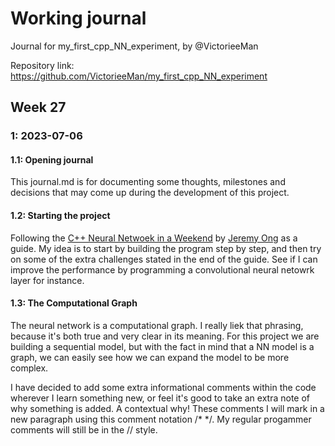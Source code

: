 # Working journal
Journal for my_first_cpp_NN_experiment, by @VictorieeMan

Repository link: https://github.com/VictorieeMan/my_first_cpp_NN_experiment

## Week 27
### 1: 2023-07-06
#### 1.1: Opening journal
This journal.md is for documenting some thoughts, milestones and decisions that may come up during the development of this project.

#### 1.2: Starting the project
Following the [C++ Neural Netwoek in a Weekend](https://raw.githubusercontent.com/jeremyong/cpp_nn_in_a_weekend/master/doc/DOC.pdf) by [Jeremy Ong](https://github.com/jeremyong) as a guide. My idea is to start by building the program step by step, and then try on some of the extra challenges stated in the end of the guide. See if I can improve the performance by programming a convolutional neural netowrk layer for instance.

#### 1.3: The Computational Graph
The neural network is a computational graph. I really liek that phrasing, because it's both true and very clear in its meaning. For this project we are building a sequential model, but with the fact in mind that a NN model is a graph, we can easily see how we can expand the model to be more complex.

I have decided to add some extra informational comments within the code wherever I learn something new, or feel it's good to take an extra note of why something is added. A contextual why! These comments I will mark in a new paragraph using this comment notation /* */. My regular progammer comments will still be in the // style.
